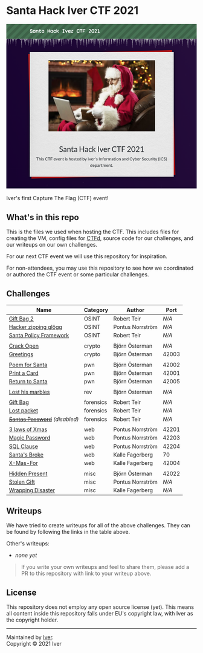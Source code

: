 # Santa Hack Iver CTF 2021

![CTFd landing page](./docs/ctfd-landing-page.png)

Iver's first Capture The Flag (CTF) event!

## What's in this repo

This is the files we used when hosting the CTF. This includes files for
creating the VM, config files for [CTFd](https://github.com/CTFd/CTFd),
source code for our challenges, and our writeups on our own challenges.

For our next CTF event we will use this repository for inspiration.

For non-attendees, you may use this repository to see how we coordinated
or authored the CTF event or some particular challenges.

## Challenges

| Name                                                                   | Category  | Author           | Port  |
| ---------------------------------------------------------------------- | --------- | ---------------- | ----- |
| [Gift Bag 2](./challs/gift_bag2/README.md)                             | OSINT     | Robert Teir      | *N/A* |
| [Hacker zipping glögg](./challs/the_hacker/README.md)                  | OSINT     | Pontus Norrström | *N/A* |
| [Santa Policy Framework](./challs/santa_lookup/README.md)              | OSINT     | Robert Teir      | *N/A* |
|                                                                        |
| [Crack Open](./challs/crackn/README.md)                                | crypto    | Björn Österman   | *N/A* |
| [Greetings](./challs/greeting/README.md)                               | crypto    | Björn Österman   | 42003 |
|                                                                        |
| [Poem for Santa](./challs/poem/README.md)                              | pwn       | Björn Österman   | 42002 |
| [Print a Card](./challs/print_card/README.md)                          | pwn       | Björn Österman   | 42001 |
| [Return to Santa](./challs/ret2santa/README.md)                        | pwn       | Björn Österman   | 42005 |
|                                                                        |
| [Lost his marbles](./challs/marbles/README.md)                         | rev       | Björn Österman   | *N/A* |
|                                                                        |
| [Gift Bag](./challs/gift_bag/README.md)                                | forensics | Robert Teir      | *N/A* |
| [Lost packet](./challs/lost_packet/README.md)                          | forensics | Robert Teir      | *N/A* |
| ~~[Santas Password](./challs/santas_password/README.md)~~ *(disabled)* | forensics | Robert Teir      | *N/A* |
|                                                                        |
| [3 laws of Xmas](./challs/robot_web/README.md)                         | web       | Pontus Norrström | 42201 |
| [Magic Password](./challs/magic_password/README.md)                    | web       | Pontus Norrström | 42203 |
| [SQL Clause](./challs/sqlclause/README.md)                             | web       | Pontus Norrström | 42204 |
| [Santa's Broke](./challs/gopher_maths/README.md)                       | web       | Kalle Fagerberg  | 70    |
| [X-Mas-For](./challs/x_mas_for/README.md)                              | web       | Kalle Fagerberg  | 42004 |
|                                                                        |
| [Hidden Present](./challs/hidden/README.md)                            | misc      | Björn Österman   | 42022 |
| [Stolen Gift](./challs/stolen_gift/README.md)                          | misc      | Pontus Norrström | *N/A* |
| [Wrapping Disaster](./challs/zippies/README.md)                        | misc      | Kalle Fagerberg  | *N/A* |

## Writeups

We have tried to create writeups for all of the above challenges. They can be
found by following the links in the table above.

Other's writeups:

- *none yet*

<!--

- Your or your team's name: (replace with name of challenge) <link goes here>

    Use the string literal "*multiple challenges*" in the parentheses above
    if you've written writeups for more than one challenge, like so:

- Your or your team's name: (*multiple challenges*) <link goes here>

-->

> If you write your own writeups and feel to share them, please add a PR to
> this repository with link to your writeup above.

## License

This repository does not employ any open source license (yet). This means all
content inside this repository falls under EU's copyright law, with Iver as the
copyright holder.

---

Maintained by [Iver](https://www.iver.com/en).\
Copyright &copy; 2021 Iver
